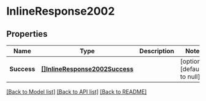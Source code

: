 # InlineResponse2002

## Properties
Name | Type | Description | Notes
------------ | ------------- | ------------- | -------------
**Success** | [**[]InlineResponse2002Success**](inline_response_200_2_Success.md) |  | [optional] [default to null]

[[Back to Model list]](../README.md#documentation-for-models) [[Back to API list]](../README.md#documentation-for-api-endpoints) [[Back to README]](../README.md)

